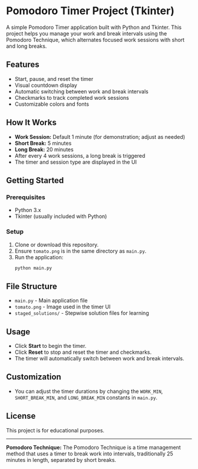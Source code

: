 # Pomodoro Timer Project (Tkinter)

A simple Pomodoro Timer application built with Python and Tkinter. This project helps you manage your work and break intervals using the Pomodoro Technique, which alternates focused work sessions with short and long breaks.

## Features
- Start, pause, and reset the timer
- Visual countdown display
- Automatic switching between work and break intervals
- Checkmarks to track completed work sessions
- Customizable colors and fonts

## How It Works
- **Work Session:** Default 1 minute (for demonstration; adjust as needed)
- **Short Break:** 5 minutes
- **Long Break:** 20 minutes
- After every 4 work sessions, a long break is triggered
- The timer and session type are displayed in the UI

## Getting Started

### Prerequisites
- Python 3.x
- Tkinter (usually included with Python)

### Setup
1. Clone or download this repository.
2. Ensure `tomato.png` is in the same directory as `main.py`.
3. Run the application:
   ```bash
   python main.py
   ```

## File Structure
- `main.py` - Main application file
- `tomato.png` - Image used in the timer UI
- `staged_solutions/` - Stepwise solution files for learning

## Usage
- Click **Start** to begin the timer.
- Click **Reset** to stop and reset the timer and checkmarks.
- The timer will automatically switch between work and break intervals.

## Customization
- You can adjust the timer durations by changing the `WORK_MIN`, `SHORT_BREAK_MIN`, and `LONG_BREAK_MIN` constants in `main.py`.

## License
This project is for educational purposes.

---

**Pomodoro Technique:**
The Pomodoro Technique is a time management method that uses a timer to break work into intervals, traditionally 25 minutes in length, separated by short breaks.
